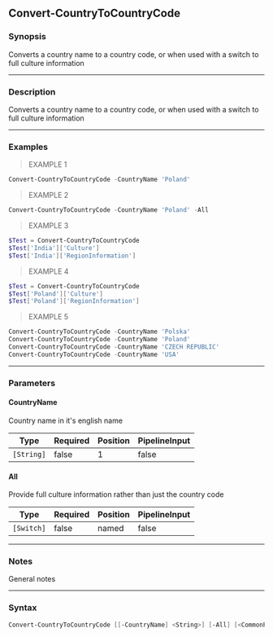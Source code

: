 Convert-CountryToCountryCode
----------------------------

### Synopsis
Converts a country name to a country code, or when used with a switch to full culture information

---

### Description

Converts a country name to a country code, or when used with a switch to full culture information

---

### Examples
> EXAMPLE 1

```PowerShell
Convert-CountryToCountryCode -CountryName 'Poland'
```
> EXAMPLE 2

```PowerShell
Convert-CountryToCountryCode -CountryName 'Poland' -All
```
> EXAMPLE 3

```PowerShell
$Test = Convert-CountryToCountryCode
$Test['India']['Culture']
$Test['India']['RegionInformation']
```
> EXAMPLE 4

```PowerShell
$Test = Convert-CountryToCountryCode
$Test['Poland']['Culture']
$Test['Poland']['RegionInformation']
```
> EXAMPLE 5

```PowerShell
Convert-CountryToCountryCode -CountryName 'Polska'
Convert-CountryToCountryCode -CountryName 'Poland'
Convert-CountryToCountryCode -CountryName 'CZECH REPUBLIC'
Convert-CountryToCountryCode -CountryName 'USA'
```

---

### Parameters
#### **CountryName**
Country name in it's english name

|Type      |Required|Position|PipelineInput|
|----------|--------|--------|-------------|
|`[String]`|false   |1       |false        |

#### **All**
Provide full culture information rather than just the country code

|Type      |Required|Position|PipelineInput|
|----------|--------|--------|-------------|
|`[Switch]`|false   |named   |false        |

---

### Notes
General notes

---

### Syntax
```PowerShell
Convert-CountryToCountryCode [[-CountryName] <String>] [-All] [<CommonParameters>]
```
